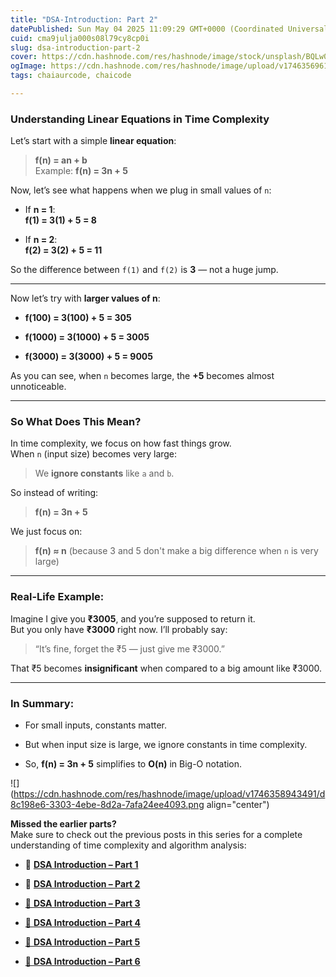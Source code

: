 ```yaml
---
title: "DSA-Introduction: Part 2"
datePublished: Sun May 04 2025 11:09:29 GMT+0000 (Coordinated Universal Time)
cuid: cma9julja000s08l79cy8cp0i
slug: dsa-introduction-part-2
cover: https://cdn.hashnode.com/res/hashnode/image/stock/unsplash/BQLw0OrA6F4/upload/247126d39d43bf55bfb909f805ff45f3.jpeg
ogImage: https://cdn.hashnode.com/res/hashnode/image/upload/v1746356961169/0bef300c-2a2c-40c6-a76d-e08c528613cc.jpeg
tags: chaiaurcode, chaicode

---
```


### Understanding Linear Equations in Time Complexity

Let’s start with a simple **linear equation**:

> **f(n) = an + b**  
> Example: **f(n) = 3n + 5**

Now, let’s see what happens when we plug in small values of `n`:

* If **n = 1**:  
    **f(1) = 3(1) + 5 = 8**
    
* If **n = 2**:  
    **f(2) = 3(2) + 5 = 11**
    

So the difference between `f(1)` and `f(2)` is **3** — not a huge jump.

---

Now let’s try with **larger values of n**:

* **f(100) = 3(100) + 5 = 305**
    
* **f(1000) = 3(1000) + 5 = 3005**
    
* **f(3000) = 3(3000) + 5 = 9005**
    

As you can see, when `n` becomes large, the **+5** becomes almost unnoticeable.

---

### So What Does This Mean?

In time complexity, we focus on how fast things grow.  
When `n` (input size) becomes very large:

> We **ignore constants** like `a` and `b`.

So instead of writing:

> **f(n) = 3n + 5**

We just focus on:

> **f(n) ≈ n** (because 3 and 5 don't make a big difference when `n` is very large)

---

### Real-Life Example:

Imagine I give you **₹3005**, and you’re supposed to return it.  
But you only have **₹3000** right now. I’ll probably say:

> “It’s fine, forget the ₹5 — just give me ₹3000.”

That ₹5 becomes **insignificant** when compared to a big amount like ₹3000.

---

### In Summary:

* For small inputs, constants matter.
    
* But when input size is large, we ignore constants in time complexity.
    
* So, **f(n) = 3n + 5** simplifies to **O(n)** in Big-O notation.
    

![](https://cdn.hashnode.com/res/hashnode/image/upload/v1746358943491/d8c198e6-3303-4ebe-8d2a-7afa24ee4093.png align="center")

**Missed the earlier parts?**  
Make sure to check out the previous posts in this series for a complete understanding of time complexity and algorithm analysis:

* 🔗 [**DSA Introduction – Part 1**](https://hashnode.com/post/cma9jk346000109js0hjs1asn)
    
* 🔗 [**DSA Introduction – Part 2**](https://hashnode.com/post/cma9julja000s08l79cy8cp0i)
    
* [🔗 **DSA Introduction – Part 3**](https://hashnode.com/post/cma9koi9f000109lefmpb3mbg)
    
* [🔗 **DSA Introduction – Part 4**](https://hashnode.com/post/cma9llwhm000908i90axfe77y)
    
* [🔗 **DSA Introduction – Part 5**](https://hashnode.com/post/cma9mbtsz000308ld0zenbqix)
    
* [🔗 **DSA Introduction – Part 6**](https://hashnode.com/post/cma9o234e000g09l5fmd45z7i)